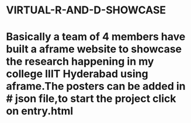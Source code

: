 # VIRTUAL-R-AND-D-SHOWCASE
# Basically a team of 4 members have built a aframe website to showcase the research happening in my college IIIT Hyderabad using aframe.The posters can be added in # json file,to start the project click on entry.html
